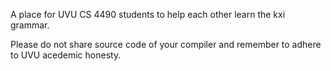 A place for UVU CS 4490 students to help each other learn the kxi grammar.

Please do not share source code of your compiler and remember to adhere to UVU acedemic honesty.
